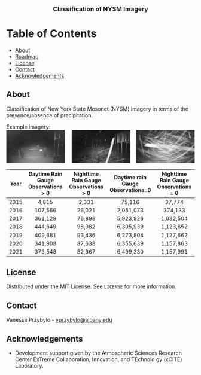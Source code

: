 <h3 align="center">Classification of NYSM Imagery</h3>

# Table of Contents

* [About](#about)
* [Roadmap](#roadmap)
* [License](#license)
* [Contact](#contact)
* [Acknowledgements](#acknowledgements)

## About
Classification of New York State Mesonet (NYSM) imagery in terms of the presence/absence of precipitation. 

Example imagery:
![Readme Graphic](readme_graphics/readme_graphics.png)


| Year | Daytime Rain Gauge Observations > 0 | Nighttime Rain Gauge Observations > 0 | Daytime rain Gauge Observations=0 | Nighttime Rain Gauge Observations = 0 |
|:----:|:-----------------------------------:|:-------------------------------------:|:---------------------------------:|:-------------------------------------:|
| 2015 |                4,815                |                 2,331                 |               75,116              |                 37,774                |
| 2016 |               107,566               |                 26,021                |             2,051,073             |                374,133                |
| 2017 |               361,129               |                 76,898                |             5,923,926             |               1,032,504               |
| 2018 |               444,649               |                 98,082                |             6,305,939             |               1,123,652               |
| 2019 |               409,681               |                 93,436                |             6,273,804             |               1,127,662               |
| 2020 |               341,908               |                 87,638                |             6,355,639             |               1,157,863               |
| 2021 |               373,548               |                 82,367                |             6,499,330             |               1,157,991               |
## License
Distributed under the MIT License.  See `LICENSE` for more information.

## Contact
Vanessa Przybylo - vprzybylo@albany.edu

## Acknowledgements
* Development support given by the Atmospheric Sciences Research Center ExTreme Collaboration, Innovation, and TEchnolo
gy (xCITE) Laboratory. 
